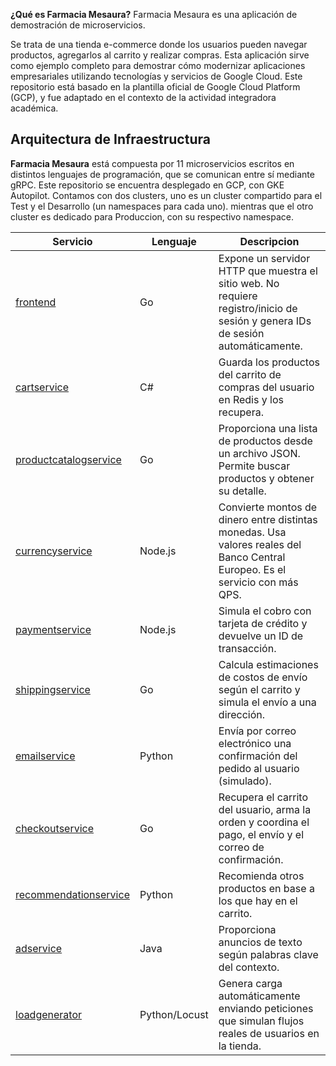 <!-- <p align="center">
<img src="/src/frontend/static/icons/Hipster_HeroLogoMaroon.svg" width="300" alt="Online Boutique" />
</p> -->

**¿Qué es Farmacia Mesaura?** Farmacia Mesaura es una aplicación de demostración de microservicios.

Se trata de una tienda e-commerce donde los usuarios pueden navegar productos, agregarlos al carrito y realizar compras. Esta aplicación sirve como ejemplo completo para demostrar cómo modernizar aplicaciones empresariales utilizando tecnologías y servicios de Google Cloud.
Este repositorio está basado en la plantilla oficial de Google Cloud Platform (GCP), y fue adaptado en el contexto de la actividad integradora académica.

## Arquitectura de Infraestructura

**Farmacia Mesaura** está compuesta por 11 microservicios escritos en distintos lenguajes de programación, que se comunican entre sí mediante gRPC. Este repositorio se encuentra desplegado en GCP, con GKE Autopilot. Contamos con dos clusters, uno es un cluster compartido para el Test y el Desarrollo (un namespaces para cada uno). mientras que el otro cluster es dedicado para Produccion, con su respectivo namespace. 

| Servicio                                              | Lenguaje      | Descripcion                                                                                                                       |
| ---------------------------------------------------- | ------------- | --------------------------------------------------------------------------------------------------------------------------------- |
| [frontend](/src/frontend)                           | Go            | Expone un servidor HTTP que muestra el sitio web. No requiere registro/inicio de sesión y genera IDs de sesión automáticamente. |
| [cartservice](/src/cartservice)                     | C#            | Guarda los productos del carrito de compras del usuario en Redis y los recupera.                                                           |
| [productcatalogservice](/src/productcatalogservice) | Go            | Proporciona una lista de productos desde un archivo JSON. Permite buscar productos y obtener su detalle.                        |
| [currencyservice](/src/currencyservice)             | Node.js       | Convierte montos de dinero entre distintas monedas. Usa valores reales del Banco Central Europeo. Es el servicio con más QPS. |
| [paymentservice](/src/paymentservice)               | Node.js       | Simula el cobro con tarjeta de crédito y devuelve un ID de transacción.                                     |
| [shippingservice](/src/shippingservice)             | Go            | Calcula estimaciones de costos de envío según el carrito y simula el envío a una dirección.                                 |
| [emailservice](/src/emailservice)                   | Python        | Envía por correo electrónico una confirmación del pedido al usuario (simulado).                                                                                   |
| [checkoutservice](/src/checkoutservice)             | Go            | Recupera el carrito del usuario, arma la orden y coordina el pago, el envío y el correo de confirmación.                            |
| [recommendationservice](/src/recommendationservice) | Python        | Recomienda otros productos en base a los que hay en el carrito.                                                                      |
| [adservice](/src/adservice)                         | Java          | Proporciona anuncios de texto según palabras clave del contexto.                                                                                   |
| [loadgenerator](/src/loadgenerator)                 | Python/Locust | Genera carga automáticamente enviando peticiones que simulan flujos reales de usuarios en la tienda.
